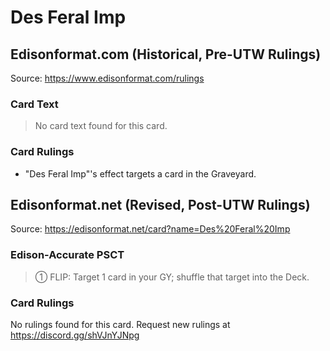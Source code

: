 # Des Feral Imp

## Edisonformat.com (Historical, Pre-UTW Rulings)

Source: https://www.edisonformat.com/rulings

### Card Text

> No card text found for this card.

### Card Rulings

*   "Des Feral Imp"'s effect targets a card in the Graveyard.

## Edisonformat.net (Revised, Post-UTW Rulings)

Source: https://edisonformat.net/card?name=Des%20Feral%20Imp

### Edison-Accurate PSCT

> ① FLIP: Target 1 card in your GY; shuffle that target into the Deck.

### Card Rulings

No rulings found for this card. Request new rulings at https://discord.gg/shVJnYJNpg
            